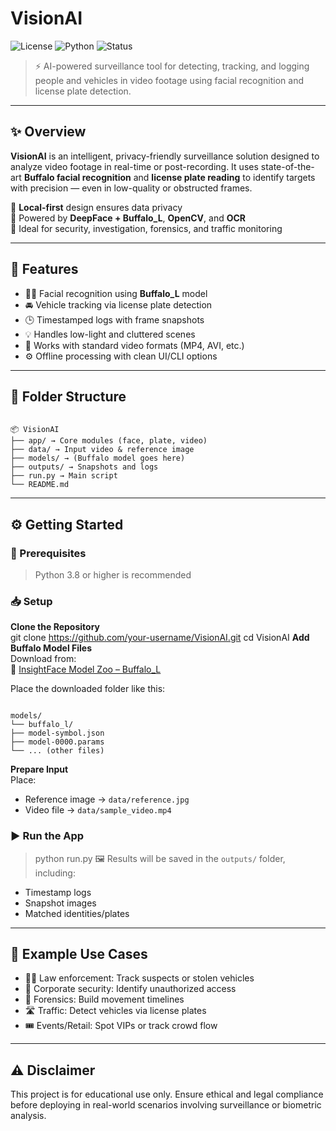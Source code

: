 # VisionAI

![License](https://img.shields.io/badge/license-MIT-green)
![Python](https://img.shields.io/badge/python-3.8%2B-blue)
![Status](https://img.shields.io/badge/status-Active-brightgreen)

> ⚡ AI-powered surveillance tool for detecting, tracking, and logging people and vehicles in video footage using facial recognition and license plate detection.

---

## ✨ Overview

**VisionAI** is an intelligent, privacy-friendly surveillance solution designed to analyze video footage in real-time or post-recording. It uses state-of-the-art **Buffalo facial recognition** and **license plate reading** to identify targets with precision — even in low-quality or obstructed frames.

🔐 **Local-first** design ensures data privacy  
🧠 Powered by **DeepFace + Buffalo_L**, **OpenCV**, and **OCR**  
🎯 Ideal for security, investigation, forensics, and traffic monitoring

---

## 🚀 Features

- 🧑‍💼 Facial recognition using **Buffalo_L** model
- 🚘 Vehicle tracking via license plate detection
- 🕒 Timestamped logs with frame snapshots
- 💡 Handles low-light and cluttered scenes
- 📁 Works with standard video formats (MP4, AVI, etc.)
- ⚙️ Offline processing with clean UI/CLI options

---

## 📂 Folder Structure

```

📦 VisionAI
├── app/ → Core modules (face, plate, video)
├── data/ → Input video & reference image
├── models/ → (Buffalo model goes here)
├── outputs/ → Snapshots and logs
├── run.py → Main script
└── README.md

```
---

## ⚙️ Getting Started

### 🧾 Prerequisites
> Python 3.8 or higher is recommended

### 📥 Setup
**Clone the Repository**  
git clone https://github.com/your-username/VisionAI.git
cd VisionAI
**Add Buffalo Model Files**  
Download from:  
🔗 [InsightFace Model Zoo – Buffalo_L](https://github.com/deepinsight/insightface/wiki/Model-Zoo)  

Place the downloaded folder like this:
```

models/
└── buffalo_l/
├── model-symbol.json
├── model-0000.params
└── ... (other files)

```

**Prepare Input**  
Place:  
- Reference image → `data/reference.jpg`  
- Video file → `data/sample_video.mp4`

### ▶️ Run the App
> python run.py
🖼️ Results will be saved in the `outputs/` folder, including:  
- Timestamp logs  
- Snapshot images  
- Matched identities/plates  

---

## 🧪 Example Use Cases
- 👮‍♂️ Law enforcement: Track suspects or stolen vehicles  
- 🏢 Corporate security: Identify unauthorized access  
- 🧾 Forensics: Build movement timelines  
- 🛣️ Traffic: Detect vehicles via license plates  
- 🎟️ Events/Retail: Spot VIPs or track crowd flow  

---

## ⚠️ **Disclaimer**  
This project is for educational use only. Ensure ethical and legal compliance before deploying in real-world scenarios involving surveillance or biometric analysis.
